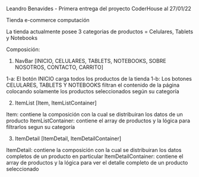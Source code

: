 Leandro Benavides - Primera entrega del proyecto CoderHouse al 27/01/22

Tienda e-commerce computación 

La tienda actualmente posee 3 categorias de productos = Celulares, Tablets y Notebooks

Composición: 

1) NavBar [INICIO, CELULARES, TABLETS, NOTEBOOKS, SOBRE NOSOTROS, CONTACTO, CARRITO]

1-a: El botón INICIO carga todos los productos de la tienda
1-b: Los botones CELULARES, TABLETS Y NOTEBOOKS filtran el contenido de la página colocando solamente los productos seleccionados según su categoría

2) ItemList [Item, ItemListContainer]

Item: contiene la composición con la cual se distribuiran los datos de un producto
ItemListContainer: contiene el array de productos y la lógica para filtrarlos segun su categoría

3) ItemDetail [ItemDetail, ItemDetailContainer]

ItemDetail: contiene la composición con la cual se distribuiran los datos completos de un producto en particular
ItemDetailContainer: contiene el array de productos y la lógica para ver el detalle completo de un producto seleccionado